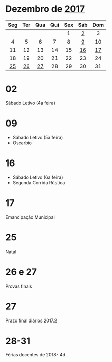 # Dezembro de [2017](../README.md)

|Seg|Ter|Qua|Qui|Sex|Sáb|Dom|
|:---:|:---:|:---:|:---:|:---:|:---:|:---:|
|||||1|[2](#2)|3|
|4|5|6|7|8|[9](#9)|10|
|11|12|13|14|15|[16](#16)|[17](#17)|
|18|19|20|21|22|23|24|
|[25](#25)|[26](26-e-27)|[27](26-e-27)|28|29|30|31|

# 02
Sábado Letivo (4a feira)

# 09
* Sábado Letivo (5a feira)
* Oscarbio

# 16
* Sábado Letivo (6a feira)
* Segunda Corrida Rústica

# 17
Emancipação Municipal

# 25
Natal

# 26 e 27
Provas finais

# 27
Prazo final diários 2017.2

# 28-31
Férias docentes de 2018- 4d
